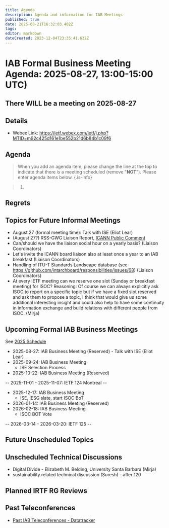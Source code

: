 ```yaml
---
title: Agenda
description: Agenda and information for IAB Meetings
published: true
date: 2025-08-21T16:32:03.402Z
tags: 
editor: markdown
dateCreated: 2023-12-04T23:35:41.632Z
---
```


# IAB Formal Business Meeting Agenda: 2025-08-27, 13:00-15:00 UTC)

## There WILL be a meeting on 2025-08-27

## Details

* Webex Link: https://ietf.webex.com/ietf/j.php?MTID=m92c425d161e1be552b21d6b84b1c09f6



## Agenda

> When you add an agenda item, please change the line at the top to indicate that there *is* a meeting scheduled (remove "**NOT**"). Please enter agenda items below.
{.is-info}

> 1.


## Regrets




## Topics for Future Informal Meetings

- August 27 (formal meeting time): Talk with ISE (Eliot Lear)
- (August 27?) RSS-GWG Liaison Report, [ICANN Public Comment](https://www.icann.org/en/public-comment/proceeding/functional-model-for-root-server-system-governance-11-08-2025)
- Can/should we have the liaison social hour on a yearly basis? (Liaison Coordinators)
- Let's invite the ICANN board liaison also at least once a year to an IAB breakfast (Liaison Coordinators)
- Handling of ITU-T Standards Landscape database (see https://github.com/intarchboard/responsibilities/issues/68) (Liaison Coordinators)
- At every IETF meeting can we reserve one slot (Sunday or breakfast meeting) for ISOC? Reasoning: Of course we can always explicitly ask ISOC to report on a specific topic but if we have a fixed slot reserved and ask them to propose a topic, I think that would give us some additional interesting insight and could also help to have some continuity in information exchange and build relations with different people from ISOC. (Mirja)

## Upcoming Formal IAB Business Meetings

See [2025 Schedule](https://wiki.ietf.org/group/iab/2025_Schedule)

- 2025-08-27: IAB Business Meeting (Reserved)
		- Talk with ISE (Eliot Lear)
- 2025-09-24: IAB Business Meeting
    - ISE Selection Process
- 2025-10-22: IAB Business Meeting (Reserved)

-- 2025-11-01 - 2025-11-07: IETF 124 Montreal --

- 2025-12-17: IAB Business Meeting
    - ISE, IESG slate, start ISOC BoT
- 2026-01-14: IAB Business Meeting (Reserved)
- 2026-02-18: IAB Business Meeting 
    - ISOC BOT Vote
    
-- 2026-03-14 - 2026-03-20: IETF 125 --

## Future Unscheduled Topics 


## Unscheduled Technical Discussions

* Digital Divide - Elizabeth M. Belding, University Santa Barbara (Mirja)
* sustainability related technical discussion (Suresh) - after 120


## Planned IRTF RG Reviews 

## Past Teleconferences 

* [Past IAB Teleconferences - Datatracker](https://datatracker.ietf.org/group/iab/meetings/)


<!--
### Alternate Zoom info:

* [Zoom link](https://ietf.zoom.us/j/2649121587?pwd=dVJXTHRoQ2RqeE5tY2huWFFDdTFpdz09)
* Passcode: 1234
-->
